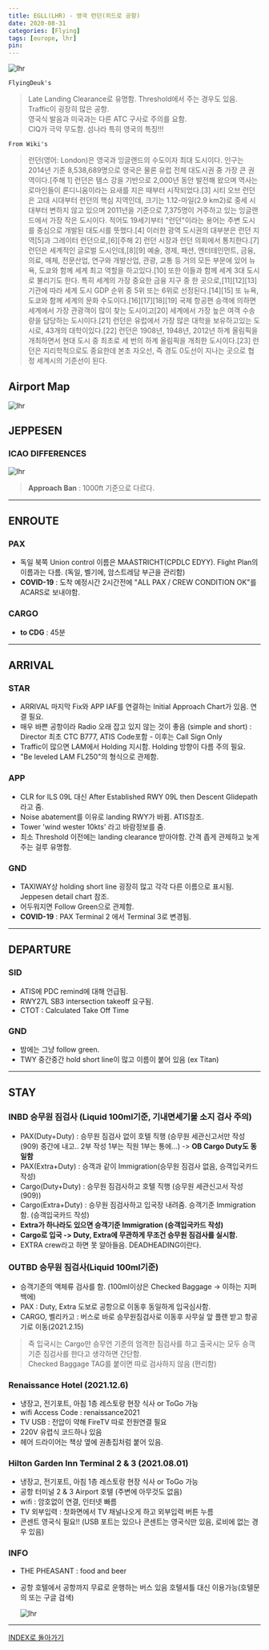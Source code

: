 ```yaml
---
title: EGLL(LHR) - 영국 런던(히드로 공항)
date: 2020-08-31
categories: [Flying]
tags: [europe, lhr]
pin:
---
```


![lhr](/img/flying/airport/lhr.jpg)

`FlyingDeuk's`
>Late Landing Clearance로 유명함. Threshold에서 주는 경우도 있음. <br>
Traffic이 굉장히 많은 공항. <br>
영국식 발음과 미국과는 다른 ATC 구사로 주의를 요함. <br>
CIQ가 극악 무도함. 섬나라 특히 영국의 특징!!!

`From Wiki's`
>런던(영어: London)은 영국과 잉글랜드의 수도이자 최대 도시이다. 인구는 2014년 기준 8,538,689명으로 영국은 물론 유럽 전체 대도시권 중 가장 큰 권역이다.[주해 1] 런던은 템스 강을 기반으로 2,000년 동안 발전해 왔으며 역사는 로마인들이 론디니움이라는 요새를 지은 때부터 시작되었다.[3] 시티 오브 런던은 고대 시대부터 런던의 핵심 지역인데, 크기는 1.12-마일(2.9 km2)로 중세 시대부터 변하지 않고 있으며 2011년을 기준으로 7,375명이 거주하고 있는 잉글랜드에서 가장 작은 도시이다. 적어도 19세기부터 "런던"이라는 용어는 주변 도시를 중심으로 개발된 대도시를 뜻했다.[4] 이러한 광역 도시권의 대부분은 런던 지역[5]과 그레이터 런던으로,[6][주해 2] 런던 시장과 런던 의회에서 통치한다.[7]
런던은 세계적인 글로벌 도시인데,[8][9] 예술, 경제, 패션, 엔터테인먼트, 금융, 의료, 매체, 전문산업, 연구와 개발산업, 관광, 교통 등 거의 모든 부문에 있어 뉴욕, 도쿄와 함께 세계 최고 역할을 하고있다.[10] 또한 이들과 함께 세계 3대 도시로 불리기도 한다. 특히 세계의 가장 중요한 금융 지구 중 한 곳으로,[11][12][13] 기관에 따라 세계 도시 GDP 순위 중 5위 또는 6위로 선정된다.[14][15] 또 뉴욕, 도쿄와 함께 세계의 문화 수도이다.[16][17][18][19] 국제 항공편 승객에 의하면 세계에서 가장 관광객이 많이 찾는 도시이고[20] 세계에서 가장 높은 여객 수송량을 담당하는 도시이다.[21] 런던은 유럽에서 가장 많은 대학을 보유하고있는 도시로, 43개의 대학이있다.[22] 런던은 1908년, 1948년, 2012년 하계 올림픽을 개최하면서 현대 도시 중 최초로 세 번의 하계 올림픽을 개최한 도시이다.[23]
런던은 지리학적으로도 중요한데 본초 자오선, 즉 경도 0도선이 지나는 곳으로 협정 세계시의 기준선이 된다.

## Airport Map
![lhr](/img/flying/airport/lhr_ap.jpg)

## JEPPESEN

### ICAO DIFFERENCES
![lhr](/img/flying/airport/lhr_icao.jpg)
>**Approach Ban** : 1000ft 기준으로 다르다.

----

## ENROUTE
### PAX
- 독일 북쪽 Union control 이름은 MAASTRICHT(CPDLC EDYY). Flight Plan의 이름과는 다름. (독일, 벨기에, 암스트레담 부근을 관리함)
- **COVID-19** : 도착 예정시간 2시간전에 "ALL PAX / CREW CONDITION OK"를 ACARS로 보내야함.

### CARGO
- **to CDG** : 45분

------

## ARRIVAL
### STAR
- ARRIVAL 마지막 Fix와 APP IAF를 연결하는 Initial Approach Chart가 있음. 연결 필요.
- 매우 바쁜 공항이라 Radio 오래 잡고 있지 않는 것이 좋음 (simple and short) : Director 최초 CTC B777, ATIS Code포함 - 이후는 Call Sign Only
- Traffic이 많으면 LAM에서 Holding 지시함. Holding 방향이 다름 주의 필요.
- "Be leveled LAM FL250"의 형식으로 관제함.

### APP
- CLR for ILS 09L 대신 After Established RWY 09L then Descent Glidepath라고 줌.
- Noise abatement를 이유로 landing RWY가 바뀜. ATIS참조.
- Tower 'wind wester 10kts' 라고 바람정보를 줌.
- 최소 Threshold 이전에는 landing clearance 받아야함. 간격 좁게 관제하고 늦게 주는 걸루 유명함.

### GND
- TAXIWAY상 holding short line 굉장히 많고 각각 다른 이름으로 표시됨. Jeppesen detail chart 참조.
- 어두워지면 Follow Green으로 관제함.
- **COVID-19** : PAX Terminal 2 에서 Terminal 3로 변경됨.

-------

## DEPARTURE
### SID
- ATIS에 PDC remind에 대해 언급됨.
- RWY27L SB3 intersection takeoff 요구됨.
- CTOT : Calculated Take Off Time

### GND
- 밤에는 그냥 follow green.
- TWY 중간중간 hold short line이 많고 이름이 붙어 있음 (ex Titan)

-------

## STAY
### INBD 승무원 짐검사 (Liquid 100ml기준, 기내면세기물 소지 검사 주의)
- PAX(Duty+Duty) : 승무원 짐검사 없이 호텔 직행 (승무원 세관신고서만 작성(909) 중간에 내고.. 2부 작성 1부는 직원 1부는 통에...) -> **OB Cargo Duty도 동일함**
- PAX(Extra+Duty) : 승객과 같이 Immigration(승무원 짐검사 없음, 승객입국카드 작성)
- Cargo(Duty+Duty) : 승무원 짐검사하고 호텔 직행 (승무원 세관신고서 작성(909))
- Cargo(Extra+Duty) : 승무원 짐검사하고 입국장 내려줌. 승객기준 Immigration함. (승객입국카드 작성)
- **Extra가 하나라도 있으면 승객기준 Immigration (승객입국카드 작성)**
- **Cargo로 입국 -> Duty, Extra에 무관하게 무조건 승무원 짐검사를 실시함.**
- EXTRA crew라고 하면 못 알아들음. DEADHEADING이란다.

### OUTBD 승무원 짐검사(Liquid 100ml기준)
- 승객기준의 액체류 검사를 함. (100ml이상은 Checked Baggage -> 이하는 지퍼백에)
- PAX : Duty, Extra 도보로 공항으로 이동후 동일하게 입국심사함.
- CARGO, 벨리카고 : 버스로 바로 승무원짐검사로 이동후 사무실 앞 플랜 받고 항공기로 이동(2021.2.15)
> 즉 입국시는 Cargo만 승무언 기준의 엄격한 짐검사를 하고 출국시는 모두 승객기준 짐검사를 한다고 생각하면 간단함. <br>
> Checked Baggage TAG를 붙이면 따로 검사하지 않음 (편리함)

### Renaissance Hotel (2021.12.6)
- 냉장고, 전기포트, 아침 1층 레스토랑 현장 식사 or ToGo 가능
- wifi Access Code : renaissance2021
- TV USB : 전압이 약해 FireTV 따로 전원연결 필요
- 220V 유렵식 코드하나 있음
- 헤어 드라이어는 책상 옆에 권총집처럼 붙어 있음.

### Hilton Garden Inn Terminal 2 & 3 (2021.08.01)
- 냉장고, 전기포트, 아침 1층 레스토랑 현장 식사 or ToGo 가능
- 공항 터미널 2 & 3 Airport 호텔 (주변에 아무것도 없음)
- wifi : 암호없이 연결, 인터넷 빠름
- TV 외부입력 : 첫화면에서 TV 채널나오게 하고 외부입력 버튼 누름
- 콘센트 영국식 필요!! (USB 포트는 있으나 콘센트는 영국식만 있음, 로비에 없는 경우 있음)

### INFO
- THE PHEASANT : food and beer
- 공항 호텔에서 공항까지 무료로 운행하는 버스 있음 호텔셔틀 대신 이용가능(호텔문의 또는 구글 검색)

  ![lhr](/img/flying/airport/lhr-info.jpg)

----

[INDEX로 돌아가기](/posts/EuropeRusia/)
